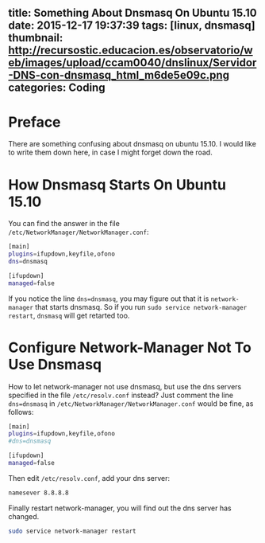 title: Something About Dnsmasq On Ubuntu 15.10
date: 2015-12-17 19:37:39
tags: [linux, dnsmasq]
thumbnail: http://recursostic.educacion.es/observatorio/web/images/upload/ccam0040/dnslinux/Servidor-DNS-con-dnsmasq_html_m6de5e09c.png
categories: Coding
---

# Preface

There are something confusing about dnsmasq on ubuntu 15.10. I would like to write them down here, in case I might forget down the road.

# How Dnsmasq Starts On Ubuntu 15.10

You can find the answer in the file `/etc/NetworkManager/NetworkManager.conf`:

```bash
[main]
plugins=ifupdown,keyfile,ofono
dns=dnsmasq

[ifupdown]
managed=false
```

If you notice the line `dns=dnsmasq`, you may figure out that it is `network-manager` that starts dnsmasq. So if you run `sudo service network-manager restart`, `dnsmasq` will get retarted too.

# Configure Network-Manager Not To Use Dnsmasq

How to let network-manager not use dnsmasq, but use the dns servers specified in the file `/etc/resolv.conf` instead? Just comment the line `dns=dnsmasq` in `/etc/NetworkManager/NetworkManager.conf` would be fine, as follows:

```bash
[main]
plugins=ifupdown,keyfile,ofono
#dns=dnsmasq

[ifupdown]
managed=false
```

Then edit `/etc/resolv.conf`, add your dns server:

```bash
namesever 8.8.8.8
```

Finally restart network-manager, you will find out the dns server has changed.

```bash
sudo service network-manager restart
```
